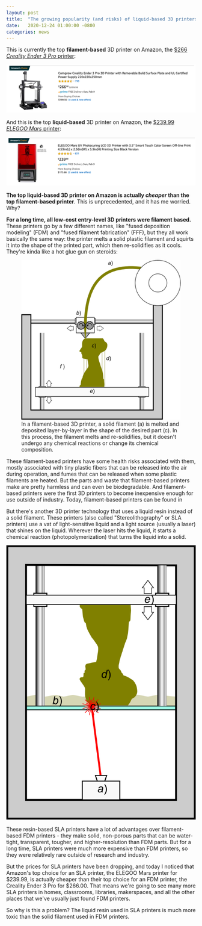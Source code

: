 ```yaml
---
layout: post
title:  "The growing popularity (and risks) of liquid-based 3D printers"
date:   2020-12-24 01:00:00 -0800
categories: news
---
```


This is currently the top **filament-based** 3D printer on Amazon, the [$266 *Creality Ender 3 Pro* printer](https://www.amazon.com/Comgrow-Creality-Printer-Upgrade-Certified/dp/B07GYRQVYV/ref=sr_1_3?keywords=3d+printer&qid=1582575815&sr=8-3):

![](/assets/amazon_fdm.png)

And this is the top **liquid-based** 3D printer on Amazon, the [$239.99 *ELEGOO Mars* printer](https://www.amazon.com/ELEGOO-Photocuring-Printer-Off-line-Printing/dp/B07K2ZHMRF/ref=sr_1_3?keywords=3d+printer+sla&qid=1582575863&sr=8-3):

![](/assets/amazon_sla.png)

**The top liquid-based 3D printer on Amazon is actually *cheaper* than the top filament-based printer**.  This is unprecedented, and it has me worried.  Why?  

<!--more-->

**For a long time, all low-cost entry-level 3D printers were filament based.**  These printers go by a few different names, like "fused deposition modeling" (FDM) and "fused filament fabrication" (FFF), but they all work basically the same way:  the printer melts a solid plastic filament and squirts it into the shape of the printed part, which then re-solidifies as it cools.  They're kinda like a hot glue gun on steroids:

<figure>
<img class="center" src="/assets/fdm-schematic.png">
<figcaption>In a filament-based 3D printer, a solid filament (a) is melted and deposited layer-by-layer in the shape of the desired part (c).  In this process, the filament melts and re-solidifies, but it doesn't undergo any chemical reactions or change its chemical composition. </figcaption>
</figure>

These filament-based printers have some health risks associated with them, mostly associated with tiny plastic fibers that can be released into the air during operation, and fumes that can be released when some plastic filaments are heated.  But the parts and waste that filament-based printers make are pretty harmless and can even be biodegradable.  And filament-based printers were the first 3D printers to become inexpensive enough for use outside of industry.  Today, filament-based printers can be found in 

But there's another 3D printer technology that uses a liquid resin instead of a solid filament.  These printers (also called "Stereolithography" or SLA printers) use a vat of light-sensitive liquid and a light source (usually a laser) that shines on the liquid.  Wherever the laser hits the liquid, it starts a chemical reaction (photopolymerization) that turns the liquid into a solid.

![](/assets/sla-schematic.png)

These resin-based SLA printers have a lot of advantages over filament-based FDM printers - they make solid, non-porous parts that can be water-tight, transparent, tougher, and higher-resolution than FDM parts.  But for a long time, SLA printers were much more expensive than FDM printers, so they were relatively rare outside of research and industry.

But the prices for SLA printers have been dropping, and today I noticed that Amazon's top choice for an SLA printer, the ELEGOO Mars printer for $239.99, is actually cheaper than their top choice for an FDM printer, the Creality Ender 3 Pro for $266.00.  That means we're going to see many more SLA printers in homes, classrooms, libraries, makerspaces, and all the other places that we've usually just found FDM printers.

So why is this a problem?  The liquid resin used in SLA printers is much more toxic than the solid filament used in FDM printers.  